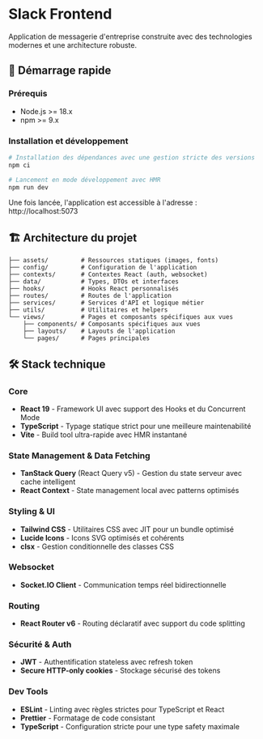 # Slack Frontend

Application de messagerie d'entreprise construite avec des technologies modernes et une architecture robuste.

## 🚀 Démarrage rapide

### Prérequis
- Node.js >= 18.x
- npm >= 9.x

### Installation et développement
```bash
# Installation des dépendances avec une gestion stricte des versions
npm ci

# Lancement en mode développement avec HMR
npm run dev
```

Une fois lancée, l'application est accessible à l'adresse : http://localhost:5073

## 🏗️ Architecture du projet

```src/
├── assets/         # Ressources statiques (images, fonts)
├── config/         # Configuration de l'application
├── contexts/       # Contextes React (auth, websocket)
├── data/           # Types, DTOs et interfaces
├── hooks/          # Hooks React personnalisés
├── routes/         # Routes de l'application
├── services/       # Services d'API et logique métier
├── utils/          # Utilitaires et helpers
└── views/          # Pages et composants spécifiques aux vues
    ├── components/ # Composants spécifiques aux vues
    ├── layouts/    # Layouts de l'application
    └── pages/      # Pages principales
```

## 🛠️ Stack technique

### Core
- **React 19** - Framework UI avec support des Hooks et du Concurrent Mode
- **TypeScript** - Typage statique strict pour une meilleure maintenabilité
- **Vite** - Build tool ultra-rapide avec HMR instantané

### State Management & Data Fetching
- **TanStack Query** (React Query v5) - Gestion du state serveur avec cache intelligent
- **React Context** - State management local avec patterns optimisés

### Styling & UI
- **Tailwind CSS** - Utilitaires CSS avec JIT pour un bundle optimisé
- **Lucide Icons** - Icons SVG optimisés et cohérents
- **clsx** - Gestion conditionnelle des classes CSS

### Websocket
- **Socket.IO Client** - Communication temps réel bidirectionnelle

### Routing
- **React Router v6** - Routing déclaratif avec support du code splitting

### Sécurité & Auth
- **JWT** - Authentification stateless avec refresh token
- **Secure HTTP-only cookies** - Stockage sécurisé des tokens

### Dev Tools
- **ESLint** - Linting avec règles strictes pour TypeScript et React
- **Prettier** - Formatage de code consistant
- **TypeScript** - Configuration stricte pour une type safety maximale